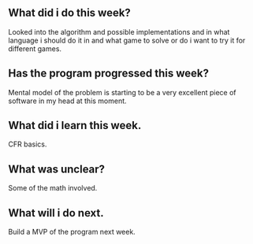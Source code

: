 ## What did i do this week?

Looked into the algorithm and possible implementations and in what language i should do it in and what game to solve or do i want to try it for different games.


## Has the program progressed this week?

Mental model of the problem is starting to be a very excellent piece of software in my head at this moment.

## What did i learn this week.

CFR basics.

## What was unclear?

Some of the math involved.

## What will i do next.

Build a MVP of the program next week.
